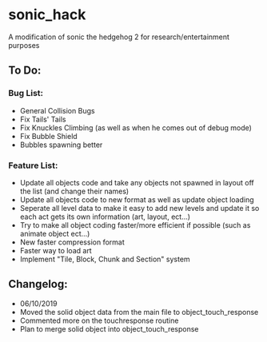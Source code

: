 # sonic_hack
A modification of sonic the hedgehog 2 for research/entertainment purposes

## To Do:

### Bug List:
- General Collision Bugs
- Fix Tails' Tails
- Fix Knuckles Climbing (as well as when he comes out of debug mode)
- Fix Bubble Shield
- Bubbles spawning better

### Feature List:
- Update all objects code and take any objects not spawned in layout off the list (and change their names)
- Update all objects code to new format as well as update object loading
- Seperate all level data to make it easy to add new levels and update it so each act gets its own information (art, layout, ect...)
- Try to make all object coding faster/more efficient if possible (such as animate object ect...)
- New faster compression format
- Faster way to load art
- Implement "Tile, Block, Chunk and Section" system

## Changelog:

 - 06/10/2019
  - Moved the solid object data from the main file to object_touch_response
  - Commented more on the touchresponse routine
  - Plan to merge solid object into object_touch_response
